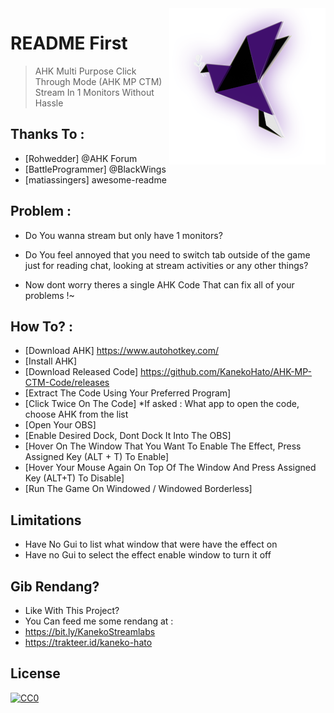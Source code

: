 <img src="pigeonpurpleneon.png" align="right" />

# README First 
> AHK Multi Purpose Click Through Mode (AHK MP CTM)
> Stream In 1 Monitors Without Hassle

## Thanks To :
- [Rohwedder] @AHK Forum
- [BattleProgrammer] @BlackWings
- [matiassingers] awesome-readme

## Problem : 
- Do You wanna stream but only have 1 monitors?
- Do You feel annoyed that you need to switch tab outside of the game just for reading chat, looking at stream activities or any other things?

- Now dont worry theres a single AHK Code That can fix all of your problems !~

## How To? :
- [Download AHK] https://www.autohotkey.com/
- [Install AHK]
- [Download Released Code] https://github.com/KanekoHato/AHK-MP-CTM-Code/releases
- [Extract The Code Using Your Preferred Program]
- [Click Twice On The Code] *If asked : What app to open the code, choose AHK from the list
- [Open Your OBS]
- [Enable Desired Dock, Dont Dock It Into The OBS]
- [Hover On The Window That You Want To Enable The Effect, Press Assigned Key (ALT + T) To Enable]
- [Hover Your Mouse Again On Top Of The Window And Press Assigned Key (ALT+T) To Disable]
- [Run The Game On Windowed / Windowed Borderless]

## Limitations
- Have No Gui to list what window that were have the effect on
- Have no Gui to select the effect enable window to turn it off

## Gib Rendang?
- Like With This Project?
- You Can feed me some rendang at : 
- https://bit.ly/KanekoStreamlabs
- https://trakteer.id/kaneko-hato

## License

[![CC0](https://licensebuttons.net/l/by-sa/3.0/88x31.png)](https://creativecommons.org/licenses/by-sa/4.0/)
